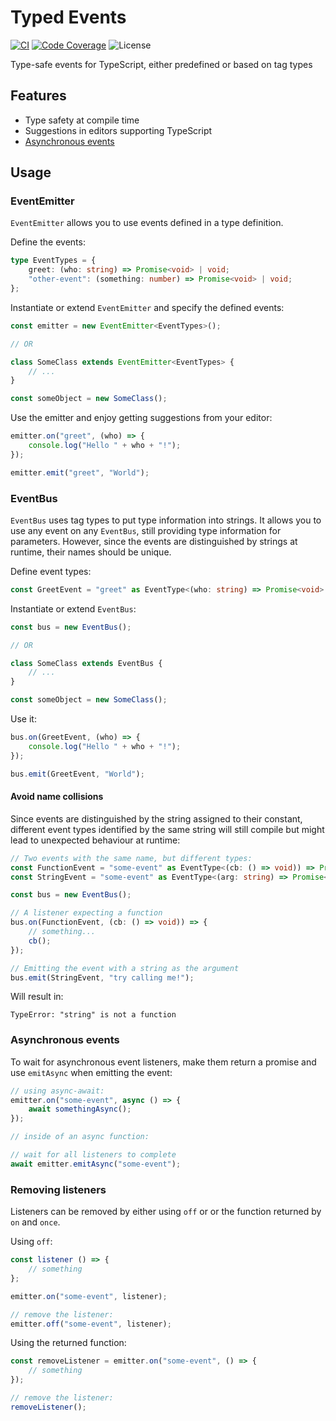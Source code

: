 # Typed Events

[![CI](https://github.com/Jartreg/typed-events/workflows/CI/badge.svg)](https://github.com/Jartreg/typed-events/actions?query=workflow%3ACI)
[![Code Coverage](https://codecov.io/gh/Jartreg/typed-events/branch/master/graph/badge.svg)](https://codecov.io/gh/Jartreg/typed-events)
![License](https://img.shields.io/github/license/jartreg/typed-events.svg)

Type-safe events for TypeScript, either predefined or based on tag types

## Features

-   Type safety at compile time
-   Suggestions in editors supporting TypeScript
-   [Asynchronous events](#asynchronous-events)

## Usage

### EventEmitter

`EventEmitter` allows you to use events defined in a type definition.

Define the events:

```typescript
type EventTypes = {
	greet: (who: string) => Promise<void> | void;
	"other-event": (something: number) => Promise<void> | void;
};
```

Instantiate or extend `EventEmitter` and specify the defined events:

```typescript
const emitter = new EventEmitter<EventTypes>();

// OR

class SomeClass extends EventEmitter<EventTypes> {
	// ...
}

const someObject = new SomeClass();
```

Use the emitter and enjoy getting suggestions from your editor:

```typescript
emitter.on("greet", (who) => {
	console.log("Hello " + who + "!");
});

emitter.emit("greet", "World");
```

### EventBus

`EventBus` uses tag types to put type information into strings. It allows you to use any event on any `EventBus`, still providing type information for parameters.
However, since the events are distinguished by strings at runtime, their names should be unique.

Define event types:

```typescript
const GreetEvent = "greet" as EventType<(who: string) => Promise<void> | void>;
```

Instantiate or extend `EventBus`:

```typescript
const bus = new EventBus();

// OR

class SomeClass extends EventBus {
	// ...
}

const someObject = new SomeClass();
```

Use it:

```typescript
bus.on(GreetEvent, (who) => {
	console.log("Hello " + who + "!");
});

bus.emit(GreetEvent, "World");
```

#### Avoid name collisions

Since events are distinguished by the string assigned to their constant, different event types identified by the same string will still compile but might lead to unexpected behaviour at runtime:

```typescript
// Two events with the same name, but different types:
const FunctionEvent = "some-event" as EventType<(cb: () => void)) => Promise<void> | void>;
const StringEvent = "some-event" as EventType<(arg: string) => Promise<void> | void>;

const bus = new EventBus();

// A listener expecting a function
bus.on(FunctionEvent, (cb: () => void)) => {
    // something...
    cb();
});

// Emitting the event with a string as the argument
bus.emit(StringEvent, "try calling me!");
```

Will result in:

```
TypeError: "string" is not a function
```

### Asynchronous events

To wait for asynchronous event listeners, make them return a promise and use `emitAsync` when emitting the event:

```typescript
// using async-await:
emitter.on("some-event", async () => {
	await somethingAsync();
});

// inside of an async function:

// wait for all listeners to complete
await emitter.emitAsync("some-event");
```

### Removing listeners

Listeners can be removed by either using `off` or or the function returned by `on` and `once`.

Using `off`:

```typescript
const listener () => {
    // something
};

emitter.on("some-event", listener);

// remove the listener:
emitter.off("some-event", listener);
```

Using the returned function:

```typescript
const removeListener = emitter.on("some-event", () => {
	// something
});

// remove the listener:
removeListener();
```
